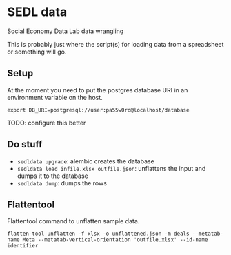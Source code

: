 # SEDL data

Social Economy Data Lab data wrangling

This is probably just where the script(s) for loading data from a spreadsheet or something will go.

## Setup

At the moment you need to put the postgres database URI in an environment variable on the host.

```
export DB_URI=postgresql://user:pa55w0rd@localhost/database
```

TODO: configure this better

## Do stuff

* `sedldata upgrade`: alembic creates the database
* `sedldata load infile.xlsx outfile.json`: unflattens the input and dumps it to the database
* `sedldata dump`: dumps the rows

## Flattentool

Flattentool command to unflatten sample data.

```
flatten-tool unflatten -f xlsx -o unflattened.json -m deals --metatab-name Meta --metatab-vertical-orientation 'outfile.xlsx' --id-name identifier
```

